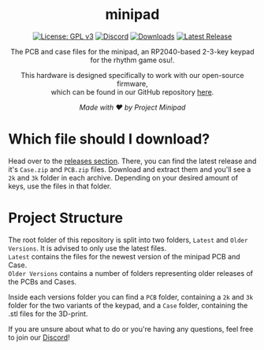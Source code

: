 <div align="center">

# minipad

[![License: GPL v3](https://img.shields.io/badge/License-GPLv3-blue.svg)](https://www.gnu.org/licenses/gpl-3.0)
[![Discord](https://img.shields.io/discord/1056311828344483840?label=discord&color=7289da)](https://discord.gg/minipad)
[![Downloads](https://img.shields.io/github/downloads/minipadkb/minipad/total)](https://github.com/minipadKB/minipad/releases/latest)
[![Latest Release](https://img.shields.io/github/v/release/minipadkb/minipad?color=dd00dd)](https://github.com/minipadKB/minipad/releases/latest)

The PCB and case files for the minipad, an RP2040-based 2-3-key keypad for the rhythm game osu!.

This hardware is designed specifically to work with our open-source firmware,</br>
which can be found in our GitHub repository [here](https://github.com/minipadkb/minipad-firmware).

</div>

<div align="center">
<i>Made with ❤️ by Project Minipad</i>
</div>

# Which file should I download?

Head over to the [releases section](https://github.com/minipadKB/minipad/releases/latest). There, you can find the latest release and it's `Case.zip` and `PCB.zip` files. Download and extract them and you'll see a `2k` and `3k` folder in each archive. Depending on your desired amount of keys, use the files in that folder.

# Project Structure

The root folder of this repository is split into two folders, `Latest` and `Older Versions`. It is advised to only use the latest files.</br>
`Latest` contains the files for the newest version of the minipad PCB and Case.</br>
`Older Versions` contains a number of folders representing older releases of the PCBs and Cases.

Inside each versions folder you can find a `PCB` folder, containing a `2k` and `3k` folder for the two variants of the keypad, and a `Case` folder, containing the .stl files for the 3D-print.

If you are unsure about what to do or you're having any questions, feel free to join our [Discord](https://discord.gg/minipad)!
